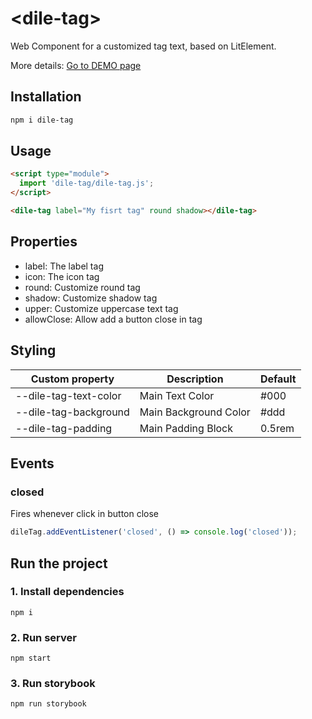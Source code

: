 # \<dile-tag>

Web Component for a customized tag text, based on LitElement.

More details: [Go to DEMO page](https://dile-tag.polydile.com)

## Installation
```bash
npm i dile-tag
```

## Usage
```html
<script type="module">
  import 'dile-tag/dile-tag.js';
</script>

<dile-tag label="My fisrt tag" round shadow></dile-tag>
```

## Properties

- label: The label tag
- icon: The icon tag
- round: Customize round tag
- shadow: Customize shadow tag
- upper: Customize uppercase text tag
- allowClose: Allow add a button close in tag

## Styling

Custom property | Description | Default
----------------|-------------|---------
--dile-tag-text-color | Main Text Color | #000
--dile-tag-background | Main Background Color | #ddd
--dile-tag-padding | Main Padding Block | 0.5rem

## Events

### closed

Fires whenever click in button close

```javascript
dileTag.addEventListener('closed', () => console.log('closed'));
```

## Run the project

### 1. Install dependencies

```npm i```

### 2. Run server

```npm start```

### 3. Run storybook

```npm run storybook```
